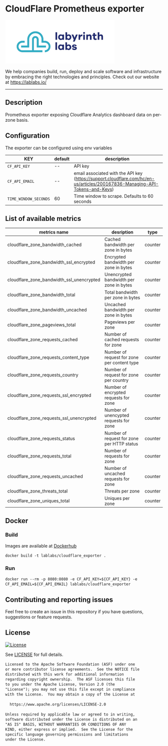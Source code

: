 # CloudFlare Prometheus exporter

[<img src="ll-logo.png">](https://lablabs.io/)

We help companies build, run, deploy and scale software and infrastructure by embracing the right technologies and principles. Check out our website at https://lablabs.io/

---

## Description

Prometheus exporter exposing Cloudflare Analytics dashboard data on per-zone basis.

## Configuration

The exporter can be configured using env variables

| **KEY** | **default** | **description** |
|-|-|-|
| `CF_API_KEY` | -- | API key |
| `CF_API_EMAIL` | -- | email associated with the API key (https://support.cloudflare.com/hc/en-us/articles/200167836-Managing-API-Tokens-and-Keys) |
| `TIME_WINDOW_SECONDS` | 60 | Time window to scrape. Defaults to 60 seconds |



## List of available metrics

| metrics name | desription | type |
|-|-|-|
| cloudflare_zone_bandwidth_cached | Cached bandwidth per zone in bytes | counter |
| cloudflare_zone_bandwidth_ssl_encrypted | Encrypted bandwidth per zone in bytes | counter |
| cloudflare_zone_bandwidth_ssl_unencrypted | Unencrypted bandwidth per zone in bytes | counter |
| cloudflare_zone_bandwidth_total | Total bandwidth per zone in bytes | counter |
| cloudflare_zone_bandwidth_uncached | Uncached bandwidth per zone in bytes | counter |
| cloudflare_zone_pageviews_total | Pageviews per zone | counter |
| cloudflare_zone_requests_cached | Number of cached requests for zone | counter |
| cloudflare_zone_requests_content_type | Number of request for zone per content type | counter |
| cloudflare_zone_requests_country | Number of request for zone per country | counter |
| cloudflare_zone_requests_ssl_encrypted | Number of encrypted requests for zone | counter |
| cloudflare_zone_requests_ssl_unencrypted | Number of unencypted requests for zone | counter |
| cloudflare_zone_requests_status | Number of request for zone per HTTP status | counter |
| cloudflare_zone_requests_total | Number of requests for zone | counter |
| cloudflare_zone_requests_uncached | Number of uncached requests for zone | counter |
| cloudflare_zone_threats_total | Threats per zone | counter |
| cloudflare_zone_uniques_total | Uniques per zone | counter |


## Docker



### Build

Images are available at [Dockerhub](https://hub.docker.com/r/lablabs/cloudflare_exporter)

```
docker build -t lablabs/cloudflare_exporter .
```

### Run

```
docker run --rm -p 8080:8080 -e CF_API_KEY=${CF_API_KEY} -e CF_API_EMAIL=${CF_API_EMAIL} lablabs/cloudflare_exporter
```

## Contributing and reporting issues

Feel free to create an issue in this repository if you have questions, suggestions or feature requests.

## License

[![License](https://img.shields.io/badge/License-Apache%202.0-blue.svg)](https://opensource.org/licenses/Apache-2.0)

See [LICENSE](LICENSE) for full details.

    Licensed to the Apache Software Foundation (ASF) under one
    or more contributor license agreements.  See the NOTICE file
    distributed with this work for additional information
    regarding copyright ownership.  The ASF licenses this file
    to you under the Apache License, Version 2.0 (the
    "License"); you may not use this file except in compliance
    with the License.  You may obtain a copy of the License at

      https://www.apache.org/licenses/LICENSE-2.0

    Unless required by applicable law or agreed to in writing,
    software distributed under the License is distributed on an
    "AS IS" BASIS, WITHOUT WARRANTIES OR CONDITIONS OF ANY
    KIND, either express or implied.  See the License for the
    specific language governing permissions and limitations
    under the License.
